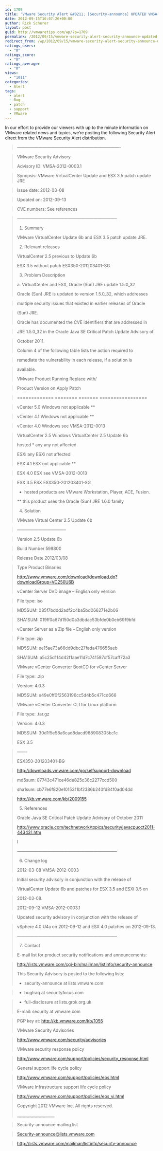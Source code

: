 ```yaml
---
id: 1709
title: 'VMware Security Alert &#8211; [Security-announce] UPDATED VMSA-2012-0003.1 VMware VirtualCenter Update and ESX 3.5 patch update JRE'
date: 2012-09-15T16:07:26+00:00
author: Rick Scherer
layout: post
guid: http://vmwaretips.com/wp/?p=1709
permalink: /2012/09/15/vmware-security-alert-security-announce-updated-vmsa-2012-0003-1-vmware-virtualcenter-update-and-esx-3-5-patch-update-jre-2/
redirect_from: /wp/2012/09/15/vmware-security-alert-security-announce-updated-vmsa-2012-0003-1-vmware-virtualcenter-update-and-esx-3-5-patch-update-jre-2/
ratings_users:
  - "0"
ratings_score:
  - "0"
ratings_average:
  - "0"
views:
  - "1011"
categories:
  - Alert
tags:
  - alert
  - Bug
  - patch
  - support
  - VMware
---
```

In our effort to provide our viewers with up to the minute information on VMware related news and topics, we&#8217;re posting the following Security Alert direct from the VMware Security Alert distribution.

<!--more-->

> &#8212;&#8212;&#8212;&#8212;&#8212;&#8212;&#8212;&#8212;&#8212;&#8212;&#8212;&#8212;&#8212;&#8212;&#8212;&#8212;&#8212;&#8212;&#8212;&#8212;&#8212;&#8212;&#8212;&#8212;-
                     
> VMware Security Advisory
> 
> Advisory ID: VMSA-2012-0003.1
  
> Synopsis: VMware VirtualCenter Update and ESX 3.5 patch update JRE
  
> Issue date: 2012-03-08
  
> Updated on: 2012-09-13
  
> CVE numbers: See references
   
> &#8212;&#8212;&#8212;&#8212;&#8212;&#8212;&#8212;&#8212;&#8212;&#8212;&#8212;&#8212;&#8212;&#8212;&#8212;&#8212;&#8212;&#8212;&#8212;&#8212;&#8212;&#8212;&#8212;&#8211;
> 
> 1. Summary
> 
> VMware VirtualCenter Update 6b and ESX 3.5 patch update JRE.
> 
> 2. Relevant releases
> 
> VirtualCenter 2.5 previous to Update 6b
> 
> ESX 3.5 without patch ESX350-201203401-SG
> 
> 3. Problem Description
> 
> a. VirtualCenter and ESX, Oracle (Sun) JRE update 1.5.0_32
> 
> Oracle (Sun) JRE is updated to version 1.5.0_32, which addresses
      
> multiple security issues that existed in earlier releases of Oracle
      
> (Sun) JRE.
> 
> Oracle has documented the CVE identifiers that are addressed in
      
> JRE 1.5.0_32 in the Oracle Java SE Critical Patch Update Advisory of
      
> October 2011.
> 
> Column 4 of the following table lists the action required to
      
> remediate the vulnerability in each release, if a solution is
      
> available.
> 
> VMware Product Running Replace with/
      
> Product Version on Apply Patch
      
> ============= ======== ======= =================
      
> vCenter 5.0 Windows not applicable **
      
> vCenter 4.1 Windows not applicable **
      
> vCenter 4.0 Windows see VMSA-2012-0013
      
> VirtualCenter 2.5 Windows VirtualCenter 2.5 Update 6b
> 
> hosted * any any not affected
> 
> ESXi any ESXi not affected
> 
> ESX 4.1 ESX not applicable **
      
> ESX 4.0 ESX see VMSA-2012-0013
      
> ESX 3.5 ESX ESX350-201203401-SG
> 
> * hosted products are VMware Workstation, Player, ACE, Fusion.
> 
> ** this product uses the Oracle (Sun) JRE 1.6.0 family
> 
> 4. Solution
> 
> VMware Virtual Center 2.5 Update 6b
     
> &#8212;&#8212;&#8212;&#8212;&#8212;&#8212;&#8212;&#8212;&#8212;&#8212;&#8212;&#8211;
     
> Version 2.5 Update 6b
     
> Build Number 598800
     
> Release Date 2012/03/08
     
> Type Product Binaries
> 
> http://www.vmware.com/download/download.do?downloadGroup=VC250U6B
> 
> vCenter Server DVD image &#8211; English only version
     
> File type: iso
     
> MD5SUM: 085f7bddd2adf2c4ba5bd066271e2b06
     
> SHA1SUM: 019ff0a67d150d0a3dbdac53bfde0b0eb69f9bfd
> 
> vCenter Server as a Zip file &#8211; English only version
     
> File type: zip
     
> MD5SUM: ee15ae73a66dd9dbc27fada476656aeb
     
> SHA1SUM: a5c25d114d42f1aae11d7c741587cf57caff72a3
> 
> VMware vCenter Converter BootCD for vCenter Server
     
> File type: .zip
     
> Version: 4.0.3
     
> MD5SUM: e49e0ff0f2563196cc5d4b5c471cd666
> 
> VMware vCenter Converter CLI for Linux platform
     
> File type: .tar.gz
     
> Version: 4.0.3
     
> MD5SUM: 30d1f5e58a6cad8dacd988908305bc1c
> 
> ESX 3.5
     
> &#8212;&#8212;-
> 
> ESX350-201203401-BG
     
> http://downloads.vmware.com/go/selfsupport-download
     
> md5sum: 07743c471ce46de825c36c2277ccd500
     
> sha1sum: cb77e6f820e1015311bf2386b240fd84f0ad04dd
     
> http://kb.vmware.com/kb/2009155
> 
> 5. References
> 
> Oracle Java SE Critical Patch Update Advisory of October 2011
> 
> http://www.oracle.com/technetwork/topics/security/javacpuoct2011-443431.htm
  
> l
> 
> &#8212;&#8212;&#8212;&#8212;&#8212;&#8212;&#8212;&#8212;&#8212;&#8212;&#8212;&#8212;&#8212;&#8212;&#8212;&#8212;&#8212;&#8212;&#8212;&#8212;&#8212;&#8212;&#8212;&#8211;
> 
> 6. Change log
> 
> 2012-03-08 VMSA-2012-0003
     
> Initial security advisory in conjunction with the release of
     
> VirtualCenter Update 6b and patches for ESX 3.5 and ESXi 3.5 on
     
> 2012-03-08.
> 
> 2012-09-12 VMSA-2012-0003.1
     
> Updated security advisory in conjunction with the release of
     
> vSphere 4.0 U4a on 2012-09-12 and ESX 4.0 patches on 2012-09-13.
> 
> &#8212;&#8212;&#8212;&#8212;&#8212;&#8212;&#8212;&#8212;&#8212;&#8212;&#8212;&#8212;&#8212;&#8212;&#8212;&#8212;&#8212;&#8212;&#8212;&#8212;&#8212;&#8212;&#8212;&#8211;
> 
> 7. Contact
> 
> E-mail list for product security notifications and announcements:
  
> http://lists.vmware.com/cgi-bin/mailman/listinfo/security-announce
> 
> This Security Advisory is posted to the following lists:
> 
> * security-announce at lists.vmware.com
    
> * bugtraq at securityfocus.com
    
> * full-disclosure at lists.grok.org.uk
> 
> E-mail: security at vmware.com
  
> PGP key at: http://kb.vmware.com/kb/1055
> 
> VMware Security Advisories
  
> http://www.vmware.com/security/advisories
> 
> VMware security response policy
  
> http://www.vmware.com/support/policies/security_response.html
> 
> General support life cycle policy
  
> http://www.vmware.com/support/policies/eos.html
> 
> VMware Infrastructure support life cycle policy
  
> http://www.vmware.com/support/policies/eos_vi.html
> 
> Copyright 2012 VMware Inc. All rights reserved.
> 
> \___\___\___\___\___\___\___\___\___\___\___\___\___\___\_____
  
> Security-announce mailing list
  
> Security-announce@lists.vmware.com
  
> http://lists.vmware.com/mailman/listinfo/security-announce